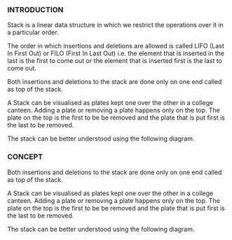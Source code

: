 ### INTRODUCTION<br>
Stack is a linear data structure in which we restrict the operations over it in a particular order.

The order in which insertions and deletions are allowed is called LIFO (Last In First Out) or FILO (First In Last Out) i.e. the element that is inserted in the last is the first to come out or the element that is inserted first is the last to come out.

Both insertions and deletions to the stack are done only on one end called as top of the stack.

A Stack can be visualised as plates kept one over the other in a college canteen. Adding a plate or removing a plate happens only on the top. The plate on the top is the first to be be removed and the plate that is put first is the last to be removed.

The stack can be better understood using the following diagram.
<br>

### CONCEPT<br>
Both insertions and deletions to the stack are done only on one end called as top of the stack.

A Stack can be visualised as plates kept one over the other in a college canteen. Adding a plate or removing a plate happens only on the top. The plate on the top is the first to be be removed and the plate that is put first is the last to be removed.

The stack can be better understood using the following diagram.
